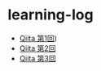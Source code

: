 # learning-log
- [Qiita 第1回](https://qiita.com/Soracamp/items/888bf89bfcb7206feddf))
- [Qiita 第2回](https://qiita.com/Soracamp/items/96bd9a8a98dd1f51f3e2)
- [Qiita 第3回](https://qiita.com/Soracamp/items/bc771311f02ad7eadd5d) 
